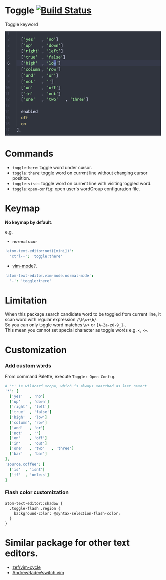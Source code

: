 # Toggle [![Build Status](https://travis-ci.org/t9md/atom-toggle.svg?branch=master)](https://travis-ci.org/t9md/atom-toggle)


Toggle keyword

![gif](https://raw.githubusercontent.com/t9md/t9md/98d528c75fdc11e98c79e52404d3a195d6dcb0ee/img/atom-toggle.gif)

# Commands

* `toggle:here`: toggle word under cursor.
* `toggle:there`: toggle word on current line without changing cursor position.
* `toggle:visit`: toggle word on current line with visiting toggled word.
* `toggle:open-config`: open user's wordGroup configuration file.

# Keymap

**No keymap by default**.

e.g.

* normal user

```coffeescript
'atom-text-editor:not([mini])':
  'ctrl--': 'toggle:there'
```

* [vim-mode](https://atom.io/packages/vim-mode)?.

```coffeescript
'atom-text-editor.vim-mode.normal-mode':
  '-': 'toggle:there'
```

# Limitation

When this package search candidate word to be toggled from current line, it scan word with regular expression `/\b\w+\b/`.  
So you can only toggle word matches `\w+` or `[A-Za-z0-9_]+`.  
This mean you cannot set special character as toggle words e.g. `<`, `<=`.

# Customization

### Add custom words

From command Palette, execute `Toggle: Open Config`.

```coffeescript
# '*' is wildcard scope, which is always searched as last resort.
'*': [
  ['yes'   , 'no']
  ['up'    , 'down']
  ['right' , 'left']
  ['true'  , 'false']
  ['high'  , 'low']
  ['column', 'row']
  ['and'   , 'or']
  ['not'   , '']
  ['on'    , 'off']
  ['in'    , 'out']
  ['one'   , 'two'   , 'three']
  ['bar'   , 'bar']
],
'source.coffee': [
  ['is'  , 'isnt']
  ['if'  , 'unless']
]
```

### Flash color customization

```less
atom-text-editor::shadow {
  .toggle-flash .region {
    background-color: @syntax-selection-flash-color;
  }
}
```

# Similar package for other text editors.

* [zef/vim-cycle](https://github.com/zef/vim-cycle)
* [AndrewRadev/switch.vim](https://github.com/AndrewRadev/switch.vim)
